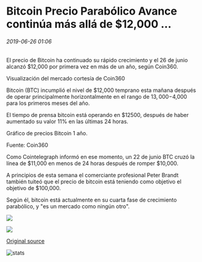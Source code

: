 # Bitcoin Precio Parabólico Avance continúa más allá de $12,000 ...

###### 2019-06-26 01:06

El precio de Bitcoin ha continuado su rápido crecimiento y el 26 de junio alcanzó $12,000 por primera vez en más de un año, según Coin360.

Visualización del mercado cortesía de Coin360

Bitcoin (BTC) incumplió el nivel de $12,000 temprano esta mañana después de operar principalmente horizontalmente en el rango de $13,000-$4,000 para los primeros meses del año.

El tiempo de prensa bitcoin está operando en $12500, después de haber aumentado su valor 11% en las últimas 24 horas.

Gráfico de precios Bitcoin 1 año.

Fuente: Coin360

Como Cointelegraph informó en ese momento, un 22 de junio BTC cruzó la línea de $11,000 en menos de 24 horas después de romper $10,000.

A principios de esta semana el comerciante profesional Peter Brandt también tuiteó que el precio de bitcoin está teniendo como objetivo el objetivo de $100,000.

Según él, bitcoin está actualmente en su cuarta fase de crecimiento parabólico, y "es un mercado como ningún otro".

![](https://s3.cointelegraph.com/storage/uploads/view/3482e5f4f01ff0c5d64f5be4fae9e810.jpg)

![](https://s3.cointelegraph.com/storage/uploads/view/6d9667dacab890113d2f78731b5eb478.jpg)

[Original source](https://cointelegraph.com/news/bitcoin-price-parabolic-advance-continues-past-12-000)

![stats](https://c.statcounter.com/11760860/0/a89fa40b/1/ "stats")